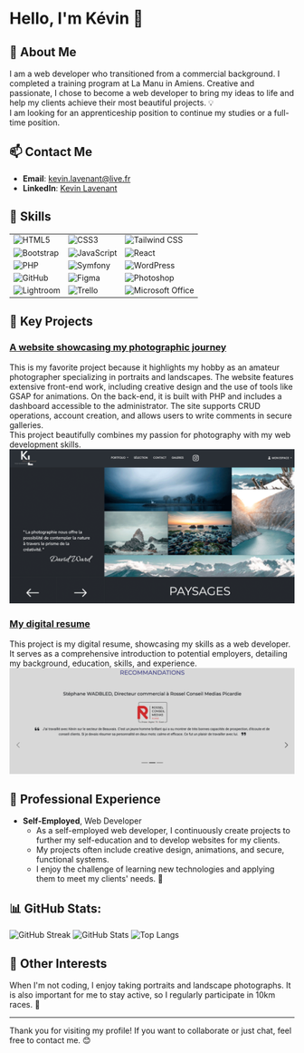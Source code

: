 # Hello, I'm Kévin 👋

## 🌟 About Me

I am a web developer who transitioned from a commercial background. I completed a training program at La Manu in Amiens.
Creative and passionate, I chose to become a web developer to bring my ideas to life and help my clients achieve their most beautiful projects. 💡<br>
I am looking for an apprenticeship position to continue my studies or a full-time position.

## 📫 Contact Me

- **Email**: [kevin.lavenant@live.fr](mailto:kevin.lavenant@live.fr)
- **LinkedIn**: [Kevin Lavenant](https://www.linkedin.com/in/kevin-lavenant/)

## 🚀 Skills

|                                                                                                              |                                                                                                           |                                                                                                                               |
| ------------------------------------------------------------------------------------------------------------ | --------------------------------------------------------------------------------------------------------- | ----------------------------------------------------------------------------------------------------------------------------- |
| ![HTML5](https://img.shields.io/badge/-HTML5-E34F26?style=flat&logo=html5&logoColor=white)                   | ![CSS3](https://img.shields.io/badge/-CSS3-1572B6?style=flat&logo=css3&logoColor=white)                   | ![Tailwind CSS](https://img.shields.io/badge/-Tailwind%20CSS-38B2AC?style=flat&logo=tailwind-css&logoColor=white)             |
| ![Bootstrap](https://img.shields.io/badge/-Bootstrap-563D7C?style=flat&logo=bootstrap&logoColor=white)       | ![JavaScript](https://img.shields.io/badge/-JavaScript-F7DF1E?style=flat&logo=javascript&logoColor=black) | ![React](https://img.shields.io/badge/-React-61DAFB?style=flat&logo=react&logoColor=black)                                    |
| ![PHP](https://img.shields.io/badge/-PHP-777BB4?style=flat&logo=php&logoColor=white)                         | ![Symfony](https://img.shields.io/badge/-Symfony-000000?style=flat&logo=symfony&logoColor=white)          | ![WordPress](https://img.shields.io/badge/-WordPress-21759B?style=flat&logo=wordpress&logoColor=white)                        |
| ![GitHub](https://img.shields.io/badge/-GitHub-181717?style=flat&logo=github&logoColor=white)                | ![Figma](https://img.shields.io/badge/-Figma-F24E1E?style=flat&logo=figma&logoColor=white)                | ![Photoshop](https://img.shields.io/badge/-Photoshop-31A8FF?style=flat&logo=adobe-photoshop&logoColor=white)                  |
| ![Lightroom](https://img.shields.io/badge/-Lightroom-31A8FF?style=flat&logo=adobe-lightroom&logoColor=white) | ![Trello](https://img.shields.io/badge/-Trello-0079BF?style=flat&logo=trello&logoColor=white)             | ![Microsoft Office](https://img.shields.io/badge/-Microsoft%20Office-D83B01?style=flat&logo=microsoft-office&logoColor=white) |

## 🌟 Key Projects

### [A website showcasing my photographic journey](https://github.com/Kelaven/SPproject)

This is my favorite project because it highlights my hobby as an amateur photographer specializing in portraits and landscapes. The website features extensive front-end work, including creative design and the use of tools like GSAP for animations. On the back-end, it is built with PHP and includes a dashboard accessible to the administrator. The site supports CRUD operations, account creation, and allows users to write comments in secure galleries. <br> This project beautifully combines my passion for photography with my web development skills.
![Landscape Page](images/spproject.png)

### [My digital resume](https://github.com/Kelaven/CV-numerique-Kevin-LAVENANT)

This project is my digital resume, showcasing my skills as a web developer. It serves as a comprehensive introduction to potential employers, detailing my background, education, skills, and experience.
![My experiences](images/cv.png)

## 💼 Professional Experience

- **Self-Employed**, Web Developer
  - As a self-employed web developer, I continuously create projects to further my self-education and to develop websites for my clients.
  - My projects often include creative design, animations, and secure, functional systems.
  - I enjoy the challenge of learning new technologies and applying them to meet my clients' needs. 🚀

## 📊 GitHub Stats:

![GitHub Streak](https://github-readme-streak-stats.herokuapp.com/?user=Kelaven&theme=dark&hide_border=true)
![GitHub Stats](https://github-readme-stats.vercel.app/api?username=Kelaven&show_icons=true&theme=dark&hide_border=true)
![Top Langs](https://github-readme-stats.vercel.app/api/top-langs/?username=Kelaven&layout=compact&theme=dark&hide_border=true)

## 🎨 Other Interests

When I'm not coding, I enjoy taking portraits and landscape photographs. It is also important for me to stay active, so I regularly participate in 10km races. 🏃

---

Thank you for visiting my profile! If you want to collaborate or just chat, feel free to contact me. 😊
